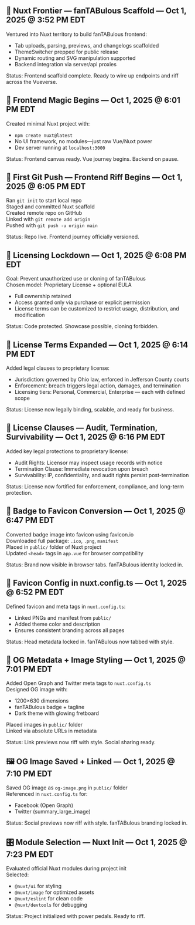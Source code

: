 ## 🌌 Nuxt Frontier — fanTABulous Scaffold — Oct 1, 2025 @ 3:52 PM EDT

Ventured into Nuxt territory to build fanTABulous frontend:
- Tab uploads, parsing, previews, and changelogs scaffolded
- ThemeSwitcher prepped for public release
- Dynamic routing and SVG manipulation supported
- Backend integration via server/api proxies

Status: Frontend scaffold complete. Ready to wire up endpoints and riff across the Vueverse.  

## 🎨 Frontend Magic Begins — Oct 1, 2025 @ 6:01 PM EDT

Created minimal Nuxt project with:
- `npm create nuxt@latest`
- No UI framework, no modules—just raw Vue/Nuxt power
- Dev server running at `localhost:3000`

Status: Frontend canvas ready. Vue journey begins. Backend on pause.  

## 🚀 First Git Push — Frontend Riff Begins — Oct 1, 2025 @ 6:05 PM EDT

Ran `git init` to start local repo  
Staged and committed Nuxt scaffold  
Created remote repo on GitHub  
Linked with `git remote add origin`  
Pushed with `git push -u origin main`

Status: Repo live. Frontend journey officially versioned.  

## 🔐 Licensing Lockdown — Oct 1, 2025 @ 6:08 PM EDT

Goal: Prevent unauthorized use or cloning of fanTABulous  
Chosen model: Proprietary License + optional EULA  
- Full ownership retained
- Access granted only via purchase or explicit permission
- License terms can be customized to restrict usage, distribution, and modification

Status: Code protected. Showcase possible, cloning forbidden.  

## 📜 License Terms Expanded — Oct 1, 2025 @ 6:14 PM EDT

Added legal clauses to proprietary license:
- Jurisdiction: governed by Ohio law, enforced in Jefferson County courts
- Enforcement: breach triggers legal action, damages, and termination
- Licensing tiers: Personal, Commercial, Enterprise — each with defined scope

Status: License now legally binding, scalable, and ready for business.  

## 📜 License Clauses — Audit, Termination, Survivability — Oct 1, 2025 @ 6:16 PM EDT

Added key legal protections to proprietary license:
- Audit Rights: Licensor may inspect usage records with notice
- Termination Clause: Immediate revocation upon breach
- Survivability: IP, confidentiality, and audit rights persist post-termination

Status: License now fortified for enforcement, compliance, and long-term protection.  

## 🎯 Badge to Favicon Conversion — Oct 1, 2025 @ 6:47 PM EDT

Converted badge image into favicon using favicon.io  
Downloaded full package: `.ico`, `.png`, `manifest`  
Placed in `public/` folder of Nuxt project  
Updated `<head>` tags in `app.vue` for browser compatibility

Status: Brand now visible in browser tabs. fanTABulous identity locked in.  

## 🎯 Favicon Config in nuxt.config.ts — Oct 1, 2025 @ 6:52 PM EDT

Defined favicon and meta tags in `nuxt.config.ts`:
- Linked PNGs and manifest from `public/`
- Added theme color and description
- Ensures consistent branding across all pages

Status: Head metadata locked in. fanTABulous now tabbed with style.  

## 🎨 OG Metadata + Image Styling — Oct 1, 2025 @ 7:01 PM EDT

Added Open Graph and Twitter meta tags to `nuxt.config.ts`  
Designed OG image with:
- 1200×630 dimensions
- fanTABulous badge + tagline
- Dark theme with glowing fretboard

Placed images in `public/` folder  
Linked via absolute URLs in metadata

Status: Link previews now riff with style. Social sharing ready.  

## 🖼️ OG Image Saved + Linked — Oct 1, 2025 @ 7:10 PM EDT

Saved OG image as `og-image.png` in `public/` folder  
Referenced in `nuxt.config.ts` for:
- Facebook (Open Graph)
- Twitter (summary_large_image)

Status: Social previews now riff with style. fanTABulous branding locked in.  

## 🎛️ Module Selection — Nuxt Init — Oct 1, 2025 @ 7:23 PM EDT

Evaluated official Nuxt modules during project init  
Selected:
- `@nuxt/ui` for styling
- `@nuxt/image` for optimized assets
- `@nuxt/eslint` for clean code
- `@nuxt/devtools` for debugging

Status: Project initialized with power pedals. Ready to riff.  
